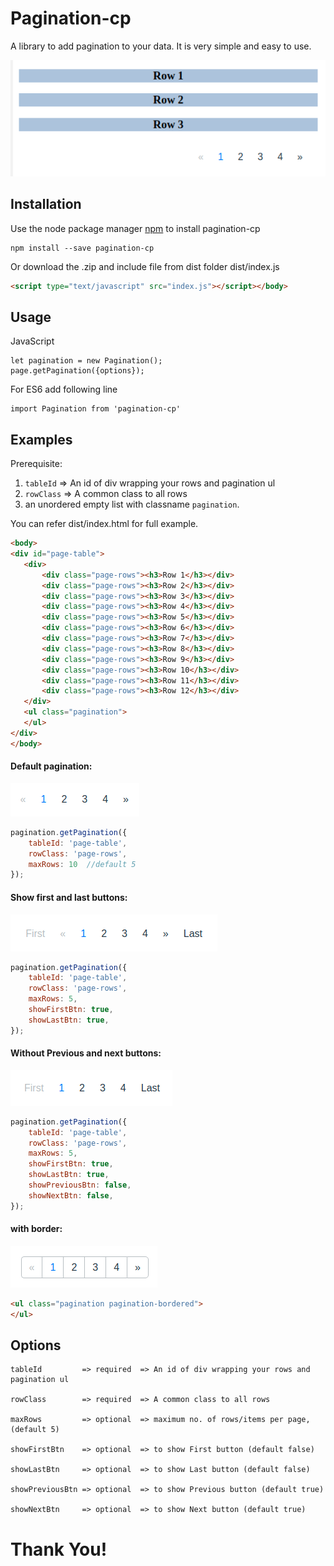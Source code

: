 # Pagination-cp

A library to add pagination to your data. It is very simple and easy to use.

![Pagination](assets/default.png)

## Installation
Use the node package manager [npm](https://www.npmjs.com/) to install pagination-cp
```
npm install --save pagination-cp
```

Or download the .zip and include file from dist folder dist/index.js

```html
<script type="text/javascript" src="index.js"></script></body>
```

## Usage
JavaScript
```
let pagination = new Pagination();
page.getPagination({options});
```
For ES6 add following line
```ecmascript 6
import Pagination from 'pagination-cp'
```
## Examples

Prerequisite: 
1. `tableId` => An id of div wrapping your rows and pagination ul
2. `rowClass` => A common class to all rows 
3. an unordered empty list with classname `pagination`.

You can refer dist/index.html for full example.
 
 ```html
<body>
<div id="page-table">
    <div>
        <div class="page-rows"><h3>Row 1</h3></div>
        <div class="page-rows"><h3>Row 2</h3></div>
        <div class="page-rows"><h3>Row 3</h3></div>
        <div class="page-rows"><h3>Row 4</h3></div>
        <div class="page-rows"><h3>Row 5</h3></div>
        <div class="page-rows"><h3>Row 6</h3></div>
        <div class="page-rows"><h3>Row 7</h3></div>
        <div class="page-rows"><h3>Row 8</h3></div>
        <div class="page-rows"><h3>Row 9</h3></div>
        <div class="page-rows"><h3>Row 10</h3></div>
        <div class="page-rows"><h3>Row 11</h3></div>
        <div class="page-rows"><h3>Row 12</h3></div>
    </div>
    <ul class="pagination">
    </ul>
</div>
</body>
```
#### Default pagination:
![default](assets/default_pagination.png)
```javascript
pagination.getPagination({
    tableId: 'page-table',
    rowClass: 'page-rows',
    maxRows: 10  //default 5
});
```
#### Show first and last buttons:
![first_last_btn](assets/first_last_btn.png)
```javascript
pagination.getPagination({
    tableId: 'page-table',
    rowClass: 'page-rows',
    maxRows: 5,
    showFirstBtn: true,
    showLastBtn: true,
});
```
#### Without Previous and next buttons:
![no_buttons](assets/without_prev_next_btn.png)
```javascript
pagination.getPagination({
    tableId: 'page-table',
    rowClass: 'page-rows',
    maxRows: 5,
    showFirstBtn: true,
    showLastBtn: true,
    showPreviousBtn: false,
    showNextBtn: false,
});
```

#### with border:
![without_border](assets/bordered_pagination.png)
```html
<ul class="pagination pagination-bordered">
</ul>
```
## Options
```
tableId         => required  => An id of div wrapping your rows and pagination ul

rowClass        => required  => A common class to all rows

maxRows         => optional  => maximum no. of rows/items per page, (default 5)

showFirstBtn    => optional  => to show First button (default false)

showLastBtn     => optional  => to show Last button (default false)

showPreviousBtn => optional  => to show Previous button (default true)

showNextBtn     => optional  => to show Next button (default true)

```

# Thank You!